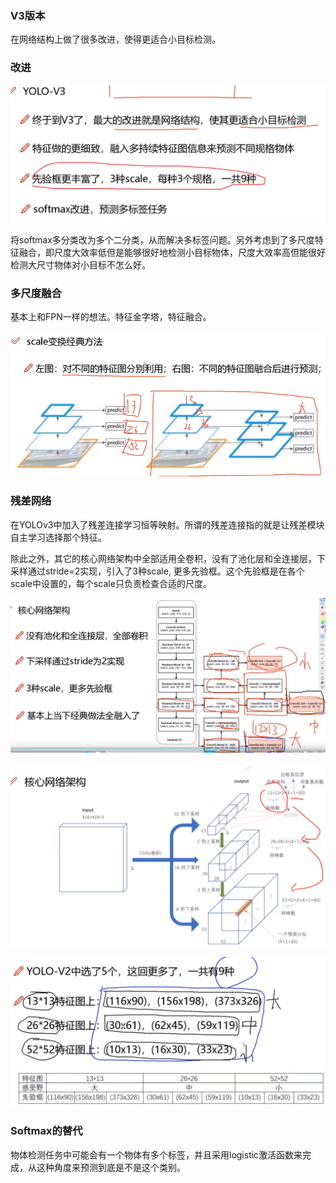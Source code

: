 ### V3版本

在网络结构上做了很多改进，使得更适合小目标检测。

### 改进

![V3](../imgs/yolos/v3/improve.png)

将softmax多分类改为多个二分类，从而解决多标签问题。另外考虑到了多尺度特征融合，即尺度大效率低但是能够很好地检测小目标物体，尺度大效率高但能很好检测大尺寸物体对小目标不怎么好。

### 多尺度融合

基本上和FPN一样的想法。特征金字塔，特征融合。

![YOLO-FPN](../imgs/yolos/v3/yolo-fpn.png)

### 残差网络

在YOLOv3中加入了残差连接学习恒等映射。所谓的残差连接指的就是让残差模块自主学习选择那个特征。

除此之外，其它的核心网络架构中全部适用全卷积，没有了池化层和全连接层，下采样通过stride=2实现，引入了3种scale, 更多先验框。这个先验框是在各个scale中设置的，每个scale只负责检查合适的尺度。

![YOLO-FPN](../imgs/yolos/v3/yolov3-framework.png)

![YOLO-FPN](../imgs/yolos/v3/yolov3-framework2.png)

![YOLO-FPN](../imgs/yolos/v3/yolov3-anchors.png)

### Softmax的替代

物体检测任务中可能会有一个物体有多个标签，并且采用logistic激活函数来完成，从这种角度来预测到底是不是这个类别。

